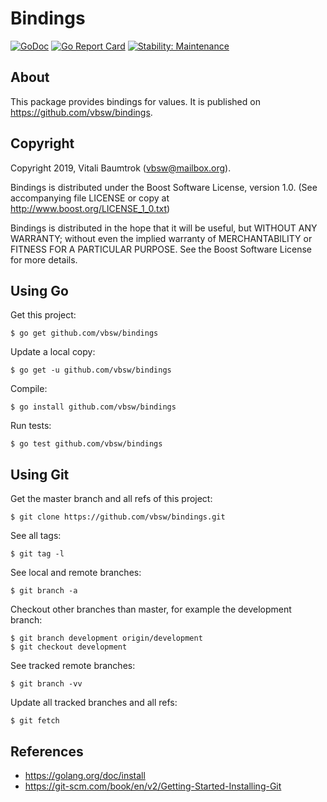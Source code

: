 # Bindings

[![GoDoc](https://godoc.org/github.com/vbsw/bindings?status.svg)](https://godoc.org/github.com/vbsw/bindings) [![Go Report Card](https://goreportcard.com/badge/github.com/vbsw/bindings)](https://goreportcard.com/report/github.com/vbsw/bindings) [![Stability: Maintenance](https://masterminds.github.io/stability/maintenance.svg)](https://masterminds.github.io/stability/maintenance.html)

## About
This package provides bindings for values. It is published on <https://github.com/vbsw/bindings>.

## Copyright
Copyright 2019, Vitali Baumtrok (vbsw@mailbox.org).

Bindings is distributed under the Boost Software License, version 1.0. (See accompanying file LICENSE or copy at <http://www.boost.org/LICENSE_1_0.txt>)

Bindings is distributed in the hope that it will be useful, but WITHOUT ANY WARRANTY; without even the implied warranty of MERCHANTABILITY or FITNESS FOR A PARTICULAR PURPOSE. See the Boost Software License for more details.

## Using Go
Get this project:

	$ go get github.com/vbsw/bindings

Update a local copy:

	$ go get -u github.com/vbsw/bindings

Compile:

	$ go install github.com/vbsw/bindings

Run tests:

	$ go test github.com/vbsw/bindings

## Using Git
Get the master branch and all refs of this project:

	$ git clone https://github.com/vbsw/bindings.git

See all tags:

	$ git tag -l

See local and remote branches:

	$ git branch -a

Checkout other branches than master, for example the development branch:

	$ git branch development origin/development
	$ git checkout development

See tracked remote branches:

	$ git branch -vv

Update all tracked branches and all refs:

	$ git fetch

## References
- <https://golang.org/doc/install>
- <https://git-scm.com/book/en/v2/Getting-Started-Installing-Git>

